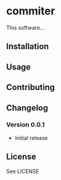 # commiter

This software...

## Installation


## Usage

## Contributing

## Changelog

### Version 0.0.1

* Initial release

## License

See LICENSE

